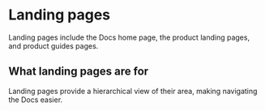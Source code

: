 # Landing pages

Landing pages include the Docs home page, the product landing pages, and product guides pages.

## What landing pages are for

Landing pages provide a hierarchical view of their area, making navigating the Docs easier.
